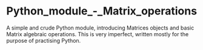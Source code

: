 # Python_module_-_Matrix_operations
A simple and crude Python module, introducing Matrices objects and basic Matrix algebraic operations. 
This is very imperfect, written mostly for the purpose of practising Python. 
